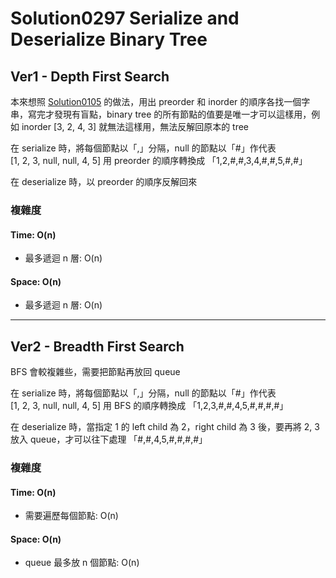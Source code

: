 # Solution0297 Serialize and Deserialize Binary Tree

## Ver1 - Depth First Search

本來想照 [Solution0105](../Solution0101_0150/Solution0105.md) 的做法，用出 preorder 和 inorder 的順序各找一個字串，寫完才發現有盲點，binary tree 的所有節點的值要是唯一才可以這樣用，例如 inorder [3, 2, 4, 3] 就無法這樣用，無法反解回原本的 tree

在 serialize 時，將每個節點以「,」分隔，null 的節點以「#」作代表  
[1, 2, 3, null, null, 4, 5] 用 preorder 的順序轉換成 「1,2,#,#,3,4,#,#,5,#,#」

在 deserialize 時，以 preorder 的順序反解回來

### 複雜度

#### Time: O(n)
- 最多遞迴 n 層: O(n)

#### Space: O(n)
- 最多遞迴 n 層: O(n)

---

## Ver2 - Breadth First Search

BFS 會較複雜些，需要把節點再放回 queue

在 serialize 時，將每個節點以「,」分隔，null 的節點以「#」作代表  
[1, 2, 3, null, null, 4, 5] 用 BFS 的順序轉換成 「1,2,3,#,#,4,5,#,#,#,#」

在 deserialize 時，當指定 1 的 left child 為 2，right child 為 3 後，要再將 2, 3 放入 queue，才可以往下處理 「#,#,4,5,#,#,#,#」

### 複雜度

#### Time: O(n)
- 需要遍歷每個節點: O(n)

#### Space: O(n)
- queue 最多放 n 個節點: O(n)